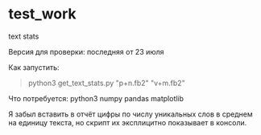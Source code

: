 # test_work
text stats

Версия для проверки: последняя от 23 июля

Как запустить: 
> python3 get_text_stats.py "p+n.fb2" "v+m.fb2"

Что потребуется:
python3
numpy
pandas
matplotlib

Я забыл вставить в отчёт цифры по числу уникальных слов в среднем на единицу текста, но скрипт их эксплицитно показывает в консоли.
